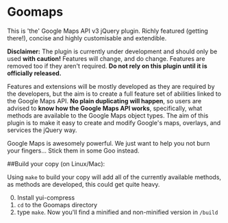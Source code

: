 # Goomaps

This is 'the' Google Maps API v3 jQuery plugin. Richly featured (getting there!), concise and highly customisable and extendible.

**Disclaimer:**
The plugin is currently under development and should only be used **with caution!** Features will change, and do change. Features are removed too if they aren't required. **Do not rely on this plugin until it is officially released.**

Features and extensions will be mostly developed as they are required by the developers, but the aim is to create a full feature set of abilities linked to the Google Maps API. **No plain duplicating will happen**, so users are advised to **know how the Google Maps API works**, specifically, what methods are available to the Google Maps object types. The aim of this plugin is to make it easy to create and modify Google's maps, overlays, and services the jQuery way.

Google Maps is awesomely powerful. We just want to help you not burn your fingers... Stick them in some Goo instead.

##Build your copy (on Linux/Mac):

Using `make` to build your copy will add all of the currently available methods, as methods are developed, this could get quite heavy.

0. Install yui-compress
0. `cd` to the Goomaps directory
0. type `make`. Now you'll find a minified and non-minified version in `/build`
